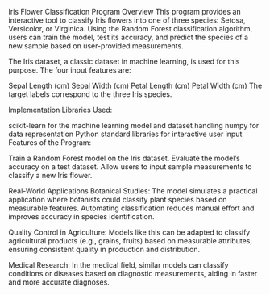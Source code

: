 Iris Flower Classification Program
Overview
This program provides an interactive tool to classify Iris flowers into one of three species: Setosa, Versicolor, or Virginica. Using the Random Forest classification algorithm, users can train the model, test its accuracy, and predict the species of a new sample based on user-provided measurements.

The Iris dataset, a classic dataset in machine learning, is used for this purpose. The four input features are:

Sepal Length (cm)
Sepal Width (cm)
Petal Length (cm)
Petal Width (cm)
The target labels correspond to the three Iris species.

Implementation
Libraries Used:

scikit-learn for the machine learning model and dataset handling
numpy for data representation
Python standard libraries for interactive user input
Features of the Program:

Train a Random Forest model on the Iris dataset.
Evaluate the model’s accuracy on a test dataset.
Allow users to input sample measurements to classify a new Iris flower.

Real-World Applications
Botanical Studies:
The model simulates a practical application where botanists could classify plant species based on measurable features. Automating classification reduces manual effort and improves accuracy in species identification.

Quality Control in Agriculture:
Models like this can be adapted to classify agricultural products (e.g., grains, fruits) based on measurable attributes, ensuring consistent quality in production and distribution.

Medical Research:
In the medical field, similar models can classify conditions or diseases based on diagnostic measurements, aiding in faster and more accurate diagnoses.